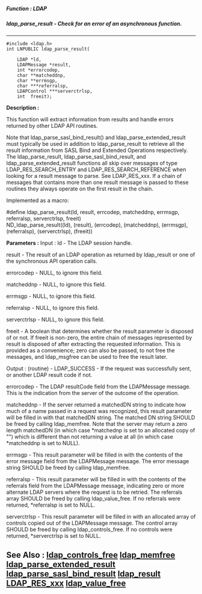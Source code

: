 ##### Function : LDAP
##### ldap_parse_result - Check for an error of an asynchronous function.
---
```
#include <ldap.h>
int LNPUBLIC ldap_parse_result(

	LDAP *ld,
	LDAPMessage *result,
	int *errorcodep,
	char **matcheddnp,
	char **errmsgp,
	char ***referralsp,
	LDAPControl ***serverctrlsp,
	int  freeit);
```
**Description :**

This function will extract information from results and handle errors returned 
by other LDAP API routines.  

Note that ldap_parse_sasl_bind_result() and ldap_parse_extended_result must 
typically be used in addition to ldap_parse_result to retrieve all the result 
information from SASL Bind and Extended Operations respectively.  The 
ldap_parse_result, ldap_parse_sasl_bind_result, and
ldap_parse_extended_result functions all skip over messages of type 
LDAP_RES_SEARCH_ENTRY and LDAP_RES_SEARCH_REFERENCE when looking for a result 
message to parse.  See LDAP_RES_xxx.  If a chain of messages that contains more 
than one result message is passed to these routines they always operate on the 
first result in the chain.

Implemented as a macro:

#define ldap_parse_result(ld, result, errcodep, matcheddnp, errmsgp, 
referralsp, serverctrlsp, freeit) \
	        ND_ldap_parse_result((ld), (result), (errcodep), (matcheddnp), 
(errmsgp), (referralsp), (serverctrlsp), (freeit))

**Parameters :**
Input :
ld  -  The LDAP session handle.

result  -  The result of an LDAP operation as returned by ldap_result or one of the synchronous API operation calls.

errorcodep  -  NULL, to ignore this field.

matcheddnp  -  NULL, to ignore this field.

errmsgp  -   NULL, to ignore this field.

referralsp  -  NULL, to ignore this field.

serverctrlsp  -  NULL, to ignore this field.

freeit  -  A boolean that determines whether the result parameter is  disposed of or not.  If freeit is non-zero, the entire chain of messages represented by result is disposed of after extracting the requested information. This is provided as a convenience; zero can also be passed, to not free the messages, and ldap_msgfree can be used to free the result later.

Output :
(routine)  -  LDAP_SUCCESS  - If the request was successfully sent, or another LDAP result code if not.


errorcodep  -  The LDAP  resultCode field from the LDAPMessage message.  This is the indication from the server of the outcome of the operation.

matcheddnp  -  If the server returned a matchedDN string to indicate how much of a name passed in a request was recognized, this result parameter will be filled in with that matchedDN string.  The matched DN string SHOULD be freed by calling ldap_memfree.  Note that the server may return a zero length matchedDN (in which case *matchednp is set to an allocated copy of "") which is different than not returning a value at all (in which case *matcheddnp is set to NULL).

errmsgp  -  This result parameter will be filled in with the contents of the error message field from the LDAPMessage message.  The error message string SHOULD be freed by calling ldap_memfree. 

referralsp  -  This result parameter will be filled in with the contents of the referrals field from the LDAPMessage message, indicating zero or more alternate LDAP servers where the request is to be retried.  The referrals array SHOULD be freed by calling ldap_value_free.   If no referrals were returned, *referralsp is set to NULL.

serverctrlsp  -  This result parameter will be filled in with an allocated array of controls copied out of the LDAPMessage message.  The control array SHOULD be freed by calling ldap_controls_free.  If no controls were returned, *serverctrlsp is set to NULL.


**See Also :**
[ldap_controls_free](/reference/Func/ldap_controls_free)
[ldap_memfree](/reference/Func/ldap_memfree)
[ldap_parse_extended_result](/reference/Func/ldap_parse_extended_result)
[ldap_parse_sasl_bind_result](/reference/Func/ldap_parse_sasl_bind_result)
[ldap_result](/reference/Func/ldap_result)
[LDAP_RES_xxx](/reference/Symb/LDAP_RES_xxx)
[ldap_value_free](/reference/Func/ldap_value_free)
---
